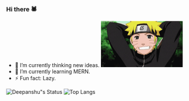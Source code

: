 ### Hi there 🕷️

- 🔭 I’m currently thinking new ideas.        ![alt text](https://github.com/devblin/devblin/blob/master/naruto.gif)
- 🌱 I’m currently learning MERN.
- ⚡ Fun fact: Lazy.

![Deepanshu"s Status](https://github-readme-stats.vercel.app/api?username=devblin&show_icons=true&hide_border=true)
![Top Langs](https://github-readme-stats.vercel.app/api/top-langs/?username=devblin&hide_border=true)
